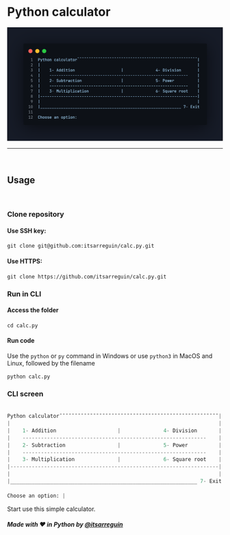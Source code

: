 # Python calculator

<img src="menupy.png" alt="readme-main-img">

<br>

---

<br>

## Usage
<br>

### Clone repository

#### Use SSH key:
```
git clone git@github.com:itsarreguin/calc.py.git
```

#### Use HTTPS:
```
git clone https://github.com/itsarreguin/calc.py.git
```

### Run in CLI

#### Access the folder
```
cd calc.py
```

#### Run code

Use the `python` or `py` command in Windows or use `python3` in MacOS and Linux, followed by the filename
```
python calc.py
```


### CLI screen

```python

Python calculator¯¯¯¯¯¯¯¯¯¯¯¯¯¯¯¯¯¯¯¯¯¯¯¯¯¯¯¯¯¯¯¯¯¯¯¯¯¯¯¯¯¯¯¯¯¯¯¯¯¯¯¯|
|                                                                    |
|    1- Addition                    |              4- Division       |
|    ------------------------------------------------------------    |
|    2- Subtraction                 |              5- Power          |
|    ------------------------------------------------------------    |
|    3- Multiplication              |              6- Square root    |
|--------------------------------------------------------------------|
|                                                                    |
|_____________________________________________________________ 7- Exit

Choose an option: |

```

Start use this simple calculator.

##### Made with ❤ in Python by <a href="https://twitter.com/itsarreguin">@itsarreguin</a>

